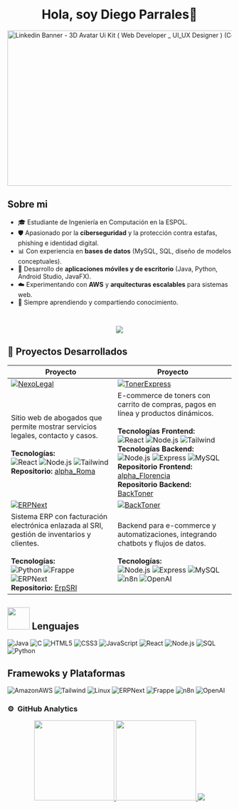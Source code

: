<div align="center">
<h1 align="center">Hola, soy Diego Parrales👋</h1>
</div>
<img width="1277" height="349" alt="Linkedin Banner - 3D Avatar Ui Kit ( Web Developer _ UI_UX Designer ) (Community) (1)" src="https://github.com/user-attachments/assets/6d6ec96a-e1ae-4274-b48f-863f2b2eca75" />


## Sobre mi

- 🎓 Estudiante de Ingeniería en Computación en la ESPOL.  
- 🛡️ Apasionado por la **ciberseguridad** y la protección contra estafas, phishing e identidad digital.  
- 📊 Con experiencia en **bases de datos** (MySQL, SQL, diseño de modelos conceptuales).  
- 📱 Desarrollo de **aplicaciones móviles y de escritorio** (Java, Python, Android Studio, JavaFX).  
- ☁️ Experimentando con **AWS** y **arquitecturas escalables** para sistemas web.  
- 🌱 Siempre aprendiendo y compartiendo conocimiento.
<br>
<p align="center">
  <a href="https://github.com/DenverCoder1/readme-typing-svg"><img src="https://readme-typing-svg.herokuapp.com?lines=Computer+Science+Student;Full+Stack+Web+Developer;DS%20|%20AI%20|%20ML%20Enthusiast;Graphic%20Designer;Always%20learning%20new%20things&center=true&width=500&height=50"></a>
</p>

## 🚀 Proyectos Desarrollados

| Proyecto | Proyecto |
|----------|---------|
| [![NexoLegal](https://github.com/user-attachments/assets/4dfe2670-17aa-4d42-84fe-219a28d6aaba)](https://www.nexolegal.org/) | [![TonerExpress](https://github.com/user-attachments/assets/636e7803-1679-4b71-8cdc-0a9960e2d9ae)](https://tonerexpress-ec.com/) |
| Sitio web de abogados que permite mostrar servicios legales, contacto y casos. <br><br>**Tecnologías:** <br>![React](https://img.shields.io/badge/React-61DAFB?style=for-the-badge&logo=react&logoColor=white) ![Node.js](https://img.shields.io/badge/Node.js-339933?style=for-the-badge&logo=node.js&logoColor=white) ![Tailwind](https://img.shields.io/badge/Tailwind_CSS-38B2AC?style=for-the-badge&logo=tailwind-css&logoColor=white) <br>**Repositorio:** [alpha_Roma](https://github.com/raydan90s/alpha_Roma) | E-commerce de toners con carrito de compras, pagos en línea y productos dinámicos. <br><br>**Tecnologías Frontend:** <br>![React](https://img.shields.io/badge/React-61DAFB?style=for-the-badge&logo=react&logoColor=white) ![Node.js](https://img.shields.io/badge/Node.js-339933?style=for-the-badge&logo=node.js&logoColor=white) ![Tailwind](https://img.shields.io/badge/Tailwind_CSS-38B2AC?style=for-the-badge&logo=tailwind-css&logoColor=white) <br>**Tecnologías Backend:** <br>![Node.js](https://img.shields.io/badge/Node.js-339933?style=for-the-badge&logo=node.js&logoColor=white) ![Express](https://img.shields.io/badge/Express-000000?style=for-the-badge&logo=express&logoColor=white) ![MySQL](https://img.shields.io/badge/MySQL-4479A1?style=for-the-badge&logo=mysql&logoColor=white)  <br>**Repositorio Frontend:** [alpha_Florencia](https://github.com/raydan90s/alpha_Florencia) <br>**Repositorio Backend:** [BackToner](https://github.com/raydan90s/backToner) |
| [![ERPNext](https://github.com/user-attachments/assets/5a2b982f-6d89-49a4-a3f5-c949ed936f58)](https://github.com/raydan90s/ErpSRI) | [![BackToner](https://github.com/user-attachments/assets/0d7892ba-f1d6-4749-935a-935f0268629c)](https://github.com/raydan90s/backToner) |
| Sistema ERP con facturación electrónica enlazada al SRI, gestión de inventarios y clientes. <br><br>**Tecnologías:** <br>![Python](https://img.shields.io/badge/Python-3776AB?style=for-the-badge&logo=python&logoColor=white) ![Frappe](https://img.shields.io/badge/Frappe-FF6F61?style=for-the-badge&logo=frappe&logoColor=white) ![ERPNext](https://img.shields.io/badge/ERPNext-0F9D58?style=for-the-badge&logo=erpnext&logoColor=white) <br>**Repositorio:** [ErpSRI](https://github.com/raydan90s/ErpSRI) | Backend para e-commerce y automatizaciones, integrando chatbots y flujos de datos. <br><br>**Tecnologías:** <br>![Node.js](https://img.shields.io/badge/Node.js-339933?style=for-the-badge&logo=node.js&logoColor=white) ![Express](https://img.shields.io/badge/Express-000000?style=for-the-badge&logo=express&logoColor=white) ![MySQL](https://img.shields.io/badge/MySQL-4479A1?style=for-the-badge&logo=mysql&logoColor=white) ![n8n](https://img.shields.io/badge/n8n-FF3A00?style=for-the-badge&logo=n8n&logoColor=white) ![OpenAI](https://img.shields.io/badge/OpenAI-412991?style=for-the-badge&logo=openai&logoColor=white) <br> |

## <img src='https://media2.giphy.com/media/QssGEmpkyEOhBCb7e1/giphy.gif?cid=ecf05e47a0n3gi1bfqntqmob8g9aid1oyj2wr3ds3mg700bl&rid=giphy.gif' width='50px'> Lenguajes
![Java](https://img.shields.io/badge/java-%23ED8B00.svg?style=for-the-badge&logo=java&logoColor=white) 
![C](https://img.shields.io/badge/c-%2300599C.svg?style=for-the-badge&logo=c&logoColor=white) 
![HTML5](https://img.shields.io/badge/html5-%23E34F26.svg?style=for-the-badge&logo=html5&logoColor=white) 
![CSS3](https://img.shields.io/badge/-CSS-264ee4?style=for-the-badge&logo=css3&logoColor=264ee4&labelColor=282828) 
![JavaScript](https://img.shields.io/badge/javascript-%23323330.svg?style=for-the-badge&logo=javascript&logoColor=%23F7DF1E) 
![React](https://img.shields.io/badge/React-20232A?style=for-the-badge&logo=react&logoColor=61DAFB)
![Node.js](https://img.shields.io/badge/Node.js-339933?style=for-the-badge&logo=node.js&logoColor=white)
![SQL](https://img.shields.io/badge/-SQL-eee?style=for-the-badge&logo=mysql&logoColor=eee&labelColor=282828)
![Python](https://img.shields.io/badge/Python-3776AB?style=for-the-badge&logo=python&logoColor=white)


## Framewoks y Plataformas
![AmazonAWS](https://img.shields.io/badge/Amazon_AWS-232F3E?style=for-the-badge&logo=amazon-aws&logoColor=white)
![Tailwind](https://img.shields.io/badge/Tailwind_CSS-38B2AC?style=for-the-badge&logo=tailwind-css&logoColor=white)
![Linux](https://img.shields.io/badge/Debian-A81D33?style=for-the-badge&logo=debian&logoColor=white)
![ERPNext](https://img.shields.io/badge/ERPNext-0F9D58?style=for-the-badge&logo=erpnext&logoColor=white)
![Frappe](https://img.shields.io/badge/Frappe-FF6F61?style=for-the-badge&logo=frappe&logoColor=white)
![n8n](https://img.shields.io/badge/n8n-FF3A00?style=for-the-badge&logo=n8n&logoColor=white)
![OpenAI](https://img.shields.io/badge/OpenAI-412991?style=for-the-badge&logo=openai&logoColor=white)

### ⚙️ &nbsp;GitHub Analytics

<p align="center">
<a href="https://github.com/raydan90s">
  <img height="180em" src="https://github-readme-stats-eight-theta.vercel.app/api?username=raydan90s&show_icons=true&theme=algolia&include_all_commits=true&count_private=true"/>
  <img height="180em" src="https://github-readme-stats-eight-theta.vercel.app/api/top-langs/?username=raydan90s&layout=compact&langs_count=8&theme=algolia"/>
  <img src="https://streak-stats.demolab.com?user=raydan90s&theme=algolia"/>
</a>
</p>
